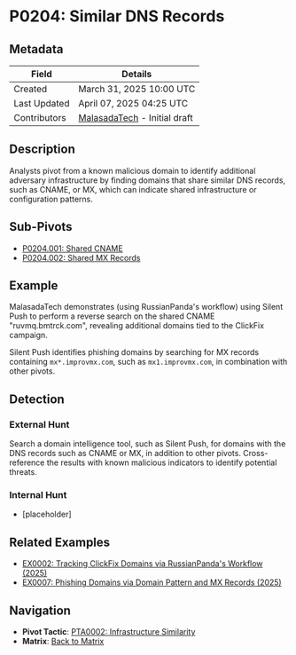 # P0204: Similar DNS Records

## Metadata
| Field          | Details                                      |
|----------------|----------------------------------------------|
| Created        | March 31, 2025 10:00 UTC                    |
| Last Updated   | April 07, 2025 04:25 UTC                    |
| Contributors   | [MalasadaTech](../contributors.md#malasadatech) - Initial draft |

## Description
Analysts pivot from a known malicious domain to identify additional adversary infrastructure by finding domains that share similar DNS records, such as CNAME, or MX, which can indicate shared infrastructure or configuration patterns.

## Sub-Pivots
- [P0204.001: Shared CNAME](P0204.001.md)
- [P0204.002: Shared MX Records](P0204.002.md)

## Example
MalasadaTech demonstrates (using RussianPanda's workflow) using Silent Push to perform a reverse search on the shared CNAME "ruvmq.bmtrck.com", revealing additional domains tied to the ClickFix campaign.

Silent Push identifies phishing domains by searching for MX records containing `mx*.improvmx.com`, such as `mx1.improvmx.com`, in combination with other pivots.

## Detection

### External Hunt
Search a domain intelligence tool, such as Silent Push, for domains with the DNS records such as CNAME or MX, in addition to other pivots. Cross-reference the results with known malicious indicators to identify potential threats.

### Internal Hunt
- [placeholder]

## Related Examples
- [EX0002: Tracking ClickFix Domains via RussianPanda's Workflow (2025)](../examples/EX0002.md)
- [EX0007: Phishing Domains via Domain Pattern and MX Records (2025)](../examples/EX0007.md)

## Navigation
- **Pivot Tactic**: [PTA0002: Infrastructure Similarity](../pivot-tactics/PTA0002/main.md)
- **Matrix**: [Back to Matrix](../matrix.md)